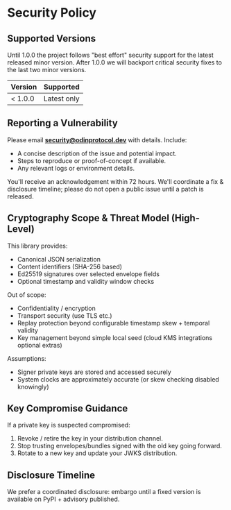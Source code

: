 # Security Policy

## Supported Versions

Until 1.0.0 the project follows "best effort" security support for the latest released minor version.
After 1.0.0 we will backport critical security fixes to the last two minor versions.

| Version | Supported |
|---------|-----------|
| < 1.0.0 | Latest only |

## Reporting a Vulnerability

Please email **security@odinprotocol.dev** with details. Include:
- A concise description of the issue and potential impact.
- Steps to reproduce or proof-of-concept if available.
- Any relevant logs or environment details.

You'll receive an acknowledgement within 72 hours. We'll coordinate a fix & disclosure timeline; please do not open a public issue until a patch is released.

## Cryptography Scope & Threat Model (High-Level)

This library provides:
- Canonical JSON serialization
- Content identifiers (SHA-256 based)
- Ed25519 signatures over selected envelope fields
- Optional timestamp and validity window checks

Out of scope:
- Confidentiality / encryption
- Transport security (use TLS etc.)
- Replay protection beyond configurable timestamp skew + temporal validity
- Key management beyond simple local seed (cloud KMS integrations optional extras)

Assumptions:
- Signer private keys are stored and accessed securely
- System clocks are approximately accurate (or skew checking disabled knowingly)

## Key Compromise Guidance
If a private key is suspected compromised:
1. Revoke / retire the key in your distribution channel.
2. Stop trusting envelopes/bundles signed with the old key going forward.
3. Rotate to a new key and update your JWKS distribution.

## Disclosure Timeline
We prefer a coordinated disclosure: embargo until a fixed version is available on PyPI + advisory published.


